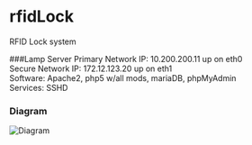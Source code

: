 # rfidLock
RFID Lock system

###Lamp Server
Primary Network IP: 10.200.200.11 up on eth0   
Secure Network IP: 172.12.123.20 up on eth1   
Software: Apache2, php5 w/all mods, mariaDB, phpMyAdmin   
Services: SSHD   

### Diagram
![Diagram](https://github.com/Ranthalion/rfidLock/blob/master/rfidLockDiagram.png "Diagram")

